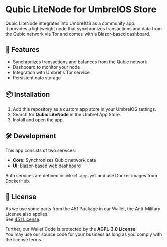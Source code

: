 # Qubic LiteNode for UmbrelOS Store

Qubic LiteNode integrates into UmbrelOS as a community app.  
It provides a lightweight node that synchronizes transactions and data from the Qubic network via Tor and comes with a Blazor-based dashboard.

## 🚀 Features
- Synchronizes transactions and balances from the Qubic network
- Dashboard to monitor your node
- Integration with Umbrel's Tor service
- Persistent data storage

## 📦 Installation
1. Add this repository as a custom app store in your UmbrelOS settings.
2. Search for **Qubic LiteNode** in the Umbrel App Store.
3. Install and open the app.

## 🛠️ Development
This app consists of two services:
- **Core**: Synchronizes Qubic network data
- **UI**: Blazor-based web dashboard

Both services are defined in `umbrel-app.yml` and use Docker images from DockerHub.

## 🧾 License
As we use some parts from the 451 Package in our Wallet, the Anti-Military License also applies.  
See [451 License](https://github.com/computor-tools/qubic-crypto).  

Further, our Wallet Code is protected by the **AGPL-3.0 License**.  
You may use our source code for your business as long as you comply with the license terms.
